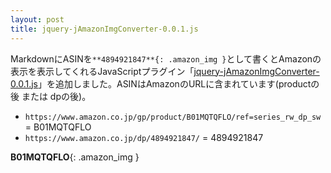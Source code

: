 ```yaml
---
layout: post
title: jquery-jAmazonImgConverter-0.0.1.js
---
```


MarkdownにASINを`**4894921847**{: .amazon_img }`として書くとAmazonの表示を表示してくれるJavaScriptプラグイン「[jquery-jAmazonImgConverter-0.0.1.js](https://github.com/xinolinx/xinolinx.github.io/blob/7bb67fbebdf9d6942cad058a824a48945178ee01/js/jquery-jAmazonImgConverter-0.0.1.js)」を追加しました。ASINはAmazonのURLに含まれています(productの後 または dpの後)。

- `https://www.amazon.co.jp/gp/product/B01MQTQFLO/ref=series_rw_dp_sw` = B01MQTQFLO
- `https://www.amazon.co.jp/dp/4894921847/` = 4894921847

**B01MQTQFLO**{: .amazon_img }
